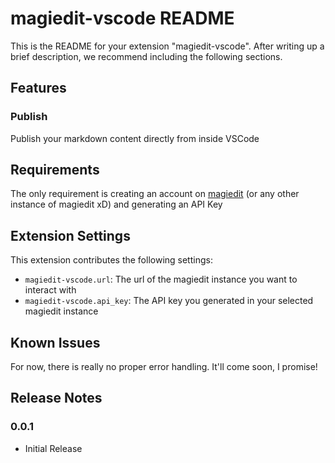 # magiedit-vscode README

This is the README for your extension "magiedit-vscode". After writing up a brief description, we recommend including the following sections.

## Features

### Publish

Publish your markdown content directly from inside VSCode

## Requirements

The only requirement is creating an account on [magiedit](https://magiedit.magitools.app) (or any other instance of magiedit xD) and generating an API Key

## Extension Settings

This extension contributes the following settings:

* `magiedit-vscode.url`: The url of the magiedit instance you want to interact with
* `magiedit-vscode.api_key`: The API key you generated in your selected magiedit instance

## Known Issues

For now, there is really no proper error handling. It'll come soon, I promise!

## Release Notes

### 0.0.1

- Initial Release